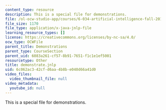 ```yaml
---
content_type: resource
description: This is a special file for demonstrations.
file: /ol-ocw-studio-app/courses/6-034-artificial-intelligence-fall-2010/6c062ac342cfd6aa4b8be040d66a41d0_demonstrate.jnlp
file_size: 1170
file_type: application/x-java-jnlp-file
learning_resource_types: []
license: https://creativecommons.org/licenses/by-nc-sa/4.0/
ocw_type: OCWFile
parent_title: Demonstrations
parent_type: CourseSection
parent_uid: 6083a261-cf57-8b91-7651-f1c1e1ef5001
resourcetype: Other
title: demonstrate.jnlp
uid: 6c062ac3-42cf-d6aa-4b8b-e040d66a41d0
video_files:
  video_thumbnail_file: null
video_metadata:
  youtube_id: null
---
```

This is a special file for demonstrations.